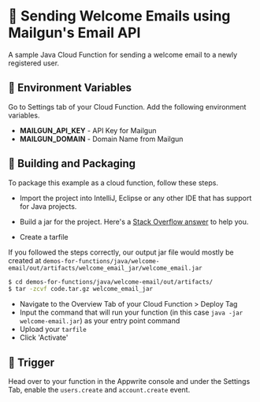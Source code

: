 # 📧 Sending Welcome Emails using Mailgun's Email API
A sample Java Cloud Function for sending a welcome email to a newly registered user.

## 📝 Environment Variables
Go to Settings tab of your Cloud Function. Add the following environment variables.

* **MAILGUN_API_KEY** - API Key for Mailgun 
* **MAILGUN_DOMAIN** - Domain Name from Mailgun

## 🚀 Building and Packaging

To package this example as a cloud function, follow these steps.

* Import the project into IntelliJ, Eclipse or any other IDE that has support for Java projects. 


* Build a jar for the project. Here's a [Stack Overflow answer](https://stackoverflow.com/questions/1082580/how-to-build-jars-from-intellij-properly) to help you.

* Create a tarfile

If you followed the steps correctly, our output jar file would mostly be created at `demos-for-functions/java/welcome-email/out/artifacts/welcome_email_jar/welcome_email.jar`

```bash
$ cd demos-for-functions/java/welcome-email/out/artifacts/
$ tar -zcvf code.tar.gz welcome_email_jar
```

* Navigate to the Overview Tab of your Cloud Function > Deploy Tag
* Input the command that will run your function (in this case `java -jar welcome-email.jar`) as your entry point command
* Upload your `tarfile` 
* Click 'Activate'

## 🎯 Trigger

Head over to your function in the Appwrite console and under the Settings Tab, enable the `users.create` and `account.create` event.
